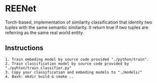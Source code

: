 # REENet
Torch-based, implementation of similarity classification that identity two tuples with the same semantic similarity. It return true if two tuples are referring as the same real world entity.


Instructions
-------
```
1. Train embeding model by source code provided "./python/train".
2. Train classification model by source code provided by "./pyhton/train_classifier.py"
3. Copy your classification and embeding models to "./models/"
4. Bash: mkdir build & cmake ..
```
